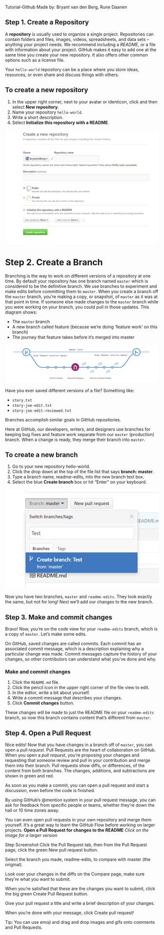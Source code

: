 Tutorial-Github
Made by: Bryant van den Berg, Rune Daanen

## Step 1. Create a Repository
A **repository** is usually used to organize a single project. Repositories can contain folders and files, images, videos, spreadsheets, and data sets – anything your project needs. We recommend including a *README*, or a file with information about your project. GitHub makes it easy to add one at the same time you create your new repository. It also offers other common options such as a license file.

Your `hello-world` repository can be a place where you store ideas, resources, or even share and discuss things with others.
## To create a new repository

1. In the upper right corner, next to your avatar or identicon, click  and then select **New repository**.
2. Name your repository `hello-world`.
3. Write a short description.
4. Select **Initialize this repository with a README**.

![GitHub Logo](fcdcb6ad8453ab6e6817eacd8faa4336.png)

# Step 2. Create a Branch
Branching is the way to work on different versions of a repository at one time.
By default your repository has one branch named `master` which is considered to be the definitive branch. We use branches to experiment and make edits before committing them to `master`.
When you create a branch off the `master` branch, you’re making a copy, or snapshot, of `master` as it was at that point in time. If someone else made changes to the `master` branch while you were working on your branch, you could pull in those updates.
This diagram shows:
* The `master` branch
* A new branch called feature (because we’re doing ‘feature work’ on this branch)
* The journey that feature takes before it’s merged into master 

![GitHub Logo](branching.png)

Have you ever saved different versions of a file? Something like:
* `story.txt`
* `story-joe-edit.txt`
* `story-joe-edit-reviewed.txt`

Branches accomplish similar goals in GitHub repositories.

Here at GitHub, our developers, writers, and designers use branches for keeping bug fixes and feature work separate from our `master` (production) branch. When a change is ready, they merge their branch into `master`.

## To create a new branch
1. Go to your new repository hello-world.
2. Click the drop down at the top of the file list that says **branch: master**.
3. Type a branch name, readme-edits, into the new branch text box.
4. Select the blue **Create branch** box or hit “Enter” on your keyboard.

![Newbranch](t2.png)

Now you have two branches, `master` and `readme-edits`. They look exactly the same, but not for long! Next we’ll add our changes to the new branch.

## Step 3. Make and commit changes
Bravo! Now, you’re on the code view for your `readme-edits` branch, which is a copy of `master`. Let’s make some edits.

On GitHub, saved changes are called commits. Each commit has an associated commit message, which is a description explaining why a particular change was made. Commit messages capture the history of your changes, so other contributors can understand what you’ve done and why.
### Make and commit changes
1. Click the `README.md` file.
2. Click the  pencil icon in the upper right corner of the file view to edit.
3. In the editor, write a bit about yourself.
4. Write a commit message that describes your changes.
5. Click **Commit changes** button.

These changes will be made to just the README file on your `readme-edits` branch, so now this branch contains content that’s different from `master`.

## Step 4. Open a Pull Request
Nice edits! Now that you have changes in a branch off of `master`, you can open a *pull request*.
Pull Requests are the heart of collaboration on GitHub. When you open a *pull request*, you’re proposing your changes and requesting that someone review and pull in your contribution and merge them into their branch. Pull requests show diffs, or differences, of the content from both branches. The changes, additions, and subtractions are shown in green and red.

As soon as you make a commit, you can open a pull request and start a discussion, even before the code is finished.

By using GitHub’s @mention system in your pull request message, you can ask for feedback from specific people or teams, whether they’re down the hall or 10 time zones away.

You can even open pull requests in your own repository and merge them yourself. It’s a great way to learn the GitHub Flow before working on larger projects.
**Open a Pull Request for changes to the README**
*Click on the image for a larger version*

Step
Screenshot
Click the  Pull Request tab, then from the Pull Request page, click the green New pull request button.

Select the branch you made, readme-edits, to compare with master (the original).

Look over your changes in the diffs on the Compare page, make sure they’re what you want to submit.

When you’re satisfied that these are the changes you want to submit, click the big green Create Pull Request button.

Give your pull request a title and write a brief description of your changes.

When you’re done with your message, click Create pull request!

Tip: You can use emoji and drag and drop images and gifs onto comments and Pull Requests.
